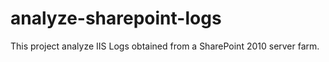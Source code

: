 # analyze-sharepoint-logs
This project analyze IIS Logs obtained from a SharePoint 2010 server farm.
